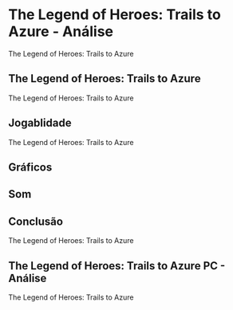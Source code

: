 ---
---

# The Legend of Heroes: Trails to Azure - Análise

The Legend of Heroes: Trails to Azure

## The Legend of Heroes: Trails to Azure

The Legend of Heroes: Trails to Azure

## Jogablidade

The Legend of Heroes: Trails to Azure

## Gráficos


## Som

## Conclusão

The Legend of Heroes: Trails to Azure

## The Legend of Heroes: Trails to Azure PC - Análise

The Legend of Heroes: Trails to Azure
